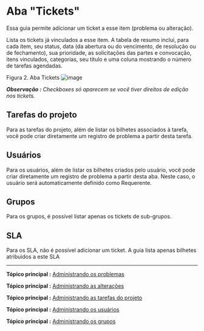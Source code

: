 Aba "Tickets"
===============

Essa guia permite adicionar um ticket a esse item (problema ou alteração).

Lista os tickets já vinculados a esse item. A tabela de resumo inclui, para cada item, seu status, data (da abertura ou do vencimento, de resolução ou de fechamento), sua prioridade, as solicitações das partes e convocação, itens vinculados, categorias, seu título e uma coluna mostrando o número de tarefas agendadas.


Figura 2. Aba Tickets
![image](docs/image/tabTicket.png)


***Observação :** Checkboxes só aparecem se você tiver direitos de edição nos tickets.*


Tarefas do projeto
----------------
Para as tarefas do projeto, além de listar os bilhetes associados à tarefa, você pode criar diretamente um registro de problema a partir desta tarefa.

Usuários
------------
Para os usuários, além de listar os bilhetes criados pelo usuário, você pode criar diretamente um registro de problema a partir desta aba. Neste caso, o usuário será automaticamente definido como Requerente.

Grupos
-------
Para os grupos, é possível listar apenas os tickets de sub-grupos.

SLA
---
Para os SLA, não é possível adicionar um ticket. A guia lista apenas bilhetes atribuídos a este SLA

-------

**Tópico principal :** [Administrando os problemas](index.php?pt/04_Modulo_Assistencia/08_Problemas.md "Os problemas são gerenciados a partir do Assistência > Problemas")

**Tópico principal :** [Administrando as alterações](index.php?pt/04_Modulo_Assistencia/08_Alteracoess.md "As alterações são gerenciados a partir do menu Assistência > Alterações")

**Tópico principal :** [Administrando as tarefas do projeto](index.php?pt/06_Modulo_Ferramentas/02_Projetos/02_Aba_Tarefas_do_projeto.md "As tarefas do projeto são gerenciadas a partir do menu Ferramentas > Projetos aba Tarefas do projeto")

**Tópico principal :** [Administrando os usuários](index.php?pt/07_Modulo_Administracao/02_Usuarios/01_Usuarios.md "Os usuários são gerenciados a partir do menu Administração > Usuários")

**Tópico principal :** [Administrando os grupos](index.php?pt/04_Modulo_Administracao/03_Grupos.md "Os grupos são gerenciados a partir do meu Administração > Grupos")